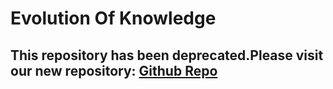 # Evolution Of Knowledge

## This repository has been deprecated.Please visit our new repository: [Github Repo](https://github.com/gonggongjohn/Evolution-Of-Knowledge)

